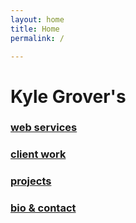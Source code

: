 ```yaml
---
layout: home
title: Home
permalink: /

---
```

# Kyle Grover's

### [web services](/services/ "Services I Offer")

### [client work](/client-work/ "Recent Client Work")

### [projects](/projects/ "My Projects")

### [bio & contact](/contact/ "Who is this guy?")